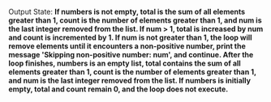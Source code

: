 Output State: **If numbers is not empty, total is the sum of all elements greater than 1, count is the number of elements greater than 1, and num is the last integer removed from the list. If num > 1, total is increased by num and count is incremented by 1. If num is not greater than 1, the loop will remove elements until it encounters a non-positive number, print the message 'Skipping non-positive number: num', and continue. After the loop finishes, numbers is an empty list, total contains the sum of all elements greater than 1, count is the number of elements greater than 1, and num is the last integer removed from the list. If numbers is initially empty, total and count remain 0, and the loop does not execute.**